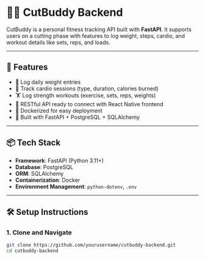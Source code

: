 # 🏋️‍♂️ CutBuddy Backend

CutBuddy is a personal fitness tracking API built with **FastAPI**. It supports users on a cutting phase with features to log weight, steps, cardio, and workout details like sets, reps, and loads.

---

## 🚀 Features

- 📆 Log daily weight entries
- 🏃 Track cardio sessions (type, duration, calories burned)
- 🏋️ Log strength workouts (exercise, sets, reps, weights)
- 📲 RESTful API ready to connect with React Native frontend
- 🐳 Dockerized for easy deployment
- 📄 Built with FastAPI + PostgreSQL + SQLAlchemy

---

## 📦 Tech Stack

- **Framework**: FastAPI (Python 3.11+)
- **Database**: PostgreSQL
- **ORM**: SQLAlchemy
- **Containerization**: Docker 
- **Environment Management**: `python-dotenv`, `.env`

---

## 🛠️ Setup Instructions

### 1. Clone and Navigate

```bash
git clone https://github.com/yourusername/cutbuddy-backend.git
cd cutbuddy-backend
